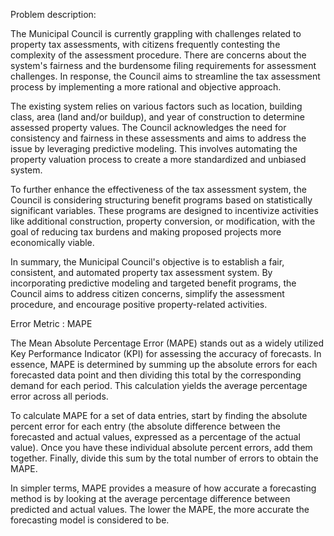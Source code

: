 Problem description:

  The Municipal Council is currently grappling with challenges related to property tax assessments, with citizens frequently contesting the complexity of the assessment procedure. There are concerns about the system's fairness and the burdensome filing requirements for assessment challenges. In response, the Council aims to streamline the tax assessment process by implementing a more rational and objective approach.

  The existing system relies on various factors such as location, building class, area (land and/or buildup), and year of construction to determine assessed property values. The Council acknowledges the need for consistency and fairness in these assessments and aims to address the issue by leveraging predictive modeling. This involves automating the property valuation process to create a more standardized and unbiased system.

   To further enhance the effectiveness of the tax assessment system, the Council is considering structuring benefit programs based on statistically significant variables. These programs are designed to incentivize activities like additional construction, property conversion, or modification, with the goal of reducing tax burdens and making proposed projects more economically viable.

   In summary, the Municipal Council's objective is to establish a fair, consistent, and automated property tax assessment system. By incorporating predictive modeling and targeted benefit programs, the Council aims to address citizen concerns, simplify the assessment procedure, and encourage positive property-related activities.

Error Metric : MAPE

  The Mean Absolute Percentage Error (MAPE) stands out as a widely utilized Key Performance Indicator (KPI) for assessing the accuracy of forecasts. In essence, MAPE is determined by summing up the absolute errors for each forecasted data point and then dividing this total by the corresponding demand for each period. This calculation yields the average percentage error across all periods.

  To calculate MAPE for a set of data entries, start by finding the absolute percent error for each entry (the absolute difference between the forecasted and actual values, expressed as a percentage of the actual value). Once you have these individual absolute percent errors, add them together. Finally, divide this sum by the total number of errors to obtain the MAPE.

  In simpler terms, MAPE provides a measure of how accurate a forecasting method is by looking at the average percentage difference between predicted and actual values. The lower the MAPE, the more accurate the forecasting model is considered to be.
